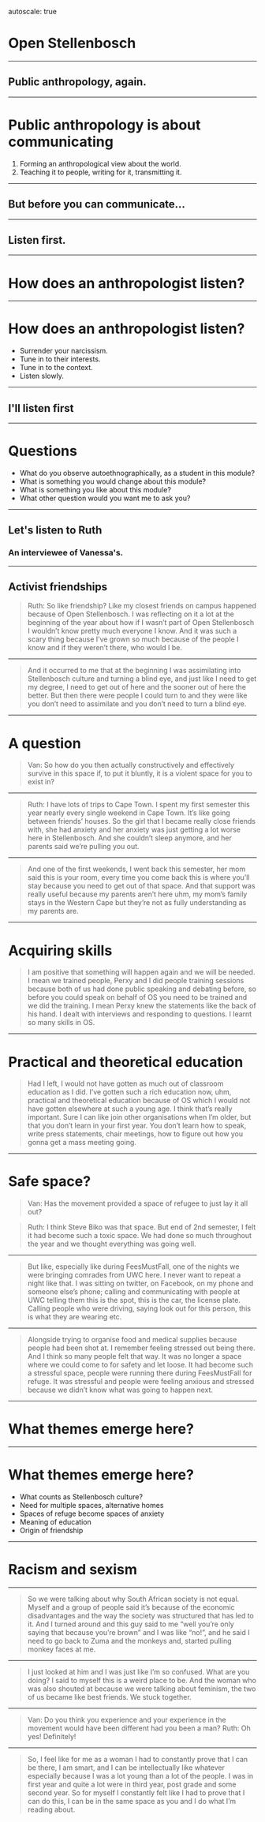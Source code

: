 autoscale: true

# Open Stellenbosch

---

## Public anthropology, again.

---

# Public anthropology is about communicating

1. Forming an anthropological view about the world.
2. Teaching it to people, writing for it, transmitting it.

---

## But before you can communicate...

---

## Listen first.

---

# How does an anthropologist listen?

---

# How does an anthropologist listen?

- Surrender your narcissism.
- Tune in to their interests.
- Tune in to the context.
- Listen slowly.

---

## I'll listen first

---

# Questions

- What do you observe autoethnographically, as a student in this module?
- What is something you would change about this module?
- What is something you like about this module?
- What other question would you want me to ask you?

---

## Let's listen to Ruth

### An interviewee of Vanessa's.

---

## Activist friendships

> Ruth: So like friendship? Like my closest friends on campus happened because of Open Stellenbosch. I was reflecting on it a lot at the beginning of the year about how if I wasn’t part of Open Stellenbosch I wouldn’t know pretty much everyone I know. And it was such a scary thing because I’ve grown so much because of the people I know and if they weren’t there, who would I be. 

---

> And it occurred to me that at the beginning I was assimilating into Stellenbosch culture and turning a blind eye, and just like I need to get my degree, I need to get out of here and the sooner out of here the better. But then there were people I could turn to and they were like you don’t need to assimilate and you don’t need to turn a blind eye.

---

# A question

> Van: So how do you then actually constructively and effectively survive in this space if, to put it bluntly, it is a violent space for you to exist in?

---

> Ruth: I have lots of trips to Cape Town. I spent my first semester this year nearly every single weekend in Cape Town. It’s like going between friends’ houses. So the girl that I became really close friends with, she had anxiety and her anxiety was just getting a lot worse here in Stellenbosch. And she couldn’t sleep anymore, and her parents said we’re pulling you out. 

---

> And one of the first weekends, I went back this semester, her mom said this is your room, every time you come back this is where you’ll stay because you need to get out of that space. And that support was really useful because my parents aren’t here uhm, my mom’s family stays in the Western Cape but they’re not as fully understanding as my parents are.

---

# Acquiring skills

> I am positive that something will happen again and we will be needed. I mean we trained people, Perxy and I did people training sessions because both of us had done public speaking and debating before, so before you could speak on behalf of OS you need to be trained and we did the training. I mean Perxy knew the statements like the back of his hand. I dealt with interviews and responding to questions. I learnt so many skills in OS. 

---

# Practical and theoretical education

> Had I left, I would not have gotten as much out of classroom education as I did. I’ve gotten such a rich education now, uhm, practical and theoretical education because of OS which I would not have gotten elsewhere at such a young age. I think that’s really important. Sure I can like join other organisations when I’m older, but that you don’t learn in your first year. You don’t learn how to speak, write press statements, chair meetings, how to figure out how you gonna get a mass meeting going.

---

# Safe space?

> Van: Has the movement provided a space of refugee to just lay it all out?

> Ruth: I think Steve Biko was that space. But end of 2nd semester, I felt it had become such a toxic space. We had done so much throughout the year and we thought everything was going well. 

---

> But like, especially like during FeesMustFall, one of the nights we were bringing comrades from UWC here. I never want to repeat a night like that. I was sitting on twitter, on Facebook, on my phone and someone else’s phone; calling and communicating with people at UWC telling them this is the spot, this is the car, the license plate. Calling people who were driving, saying look out for this person, this is what they are wearing etc.

---

> Alongside trying to organise food and medical supplies because people had been shot at. I remember feeling stressed out being there. And I think so many people felt that way. It was no longer a space where we could come to for safety and let loose. It had become such a stressful space, people were running there during FeesMustFall for refuge. It was stressful and people were feeling anxious and stressed because we didn’t know what was going to happen next.

---

# What themes emerge here?

---

# What themes emerge here?

- What counts as Stellenbosch culture?
- Need for multiple spaces, alternative homes
- Spaces of refuge become spaces of anxiety
- Meaning of education
- Origin of friendship

---

# Racism and sexism

---

> So we were talking about why South African society is not equal. Myself and a group of people said it’s because of the economic disadvantages and the way the society was structured that has led to it. And I turned around and this guy said to me “well you’re only saying that because you’re brown” and I was like “no!”, and he said I need to go back to Zuma and the monkeys and, started pulling monkey faces at me. 

---

> I just looked at him and I was just like I’m so confused. What are you doing? I said to myself this is a weird place to be. And the woman who was also shouted at because we were talking about feminism, the two of us became like best friends. We stuck together. 

---

> Van: Do you think you experience and your experience in the movement would have been different had you been a man?
> Ruth: Oh yes! Definitely! 

---

> So, I feel like for me as a woman I had to constantly prove that I can be there, I am smart, and I can be intellectually like whatever especially because I was a lot young than a lot of the people. I was in first year and quite a lot were in third year, post grade and some second year. So for myself I constantly felt like I had to prove that I can do this, I can be in the same space as you and I do what I’m reading about.
